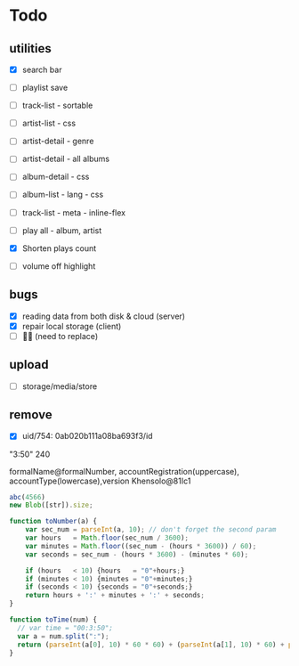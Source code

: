 # Todo

## utilities

- [x] search bar
- [ ] playlist save
- [ ] track-list - sortable
- [ ] artist-list - css
- [ ] artist-detail - genre
- [ ] artist-detail - all albums
- [ ] album-detail - css
- [ ] album-list - lang - css
- [ ] track-list - meta - inline-flex

- [ ] play all - album, artist
- [x] Shorten plays count
- [ ] volume off highlight

## bugs

- [x] reading data from both disk & cloud (server)
- [x] repair local storage (client)
- [ ] ၄း (need to replace)

## upload

- [ ] storage/media/store

## remove

- [x] uid/754: 0ab020b111a08ba693f3/id

"3:50"
240

formalName@formalNumber, accountRegistration(uppercase), accountType(lowercase),version
Khensolo@81Ic1

```js
abc(4566)
new Blob([str]).size;

function toNumber(a) {
    var sec_num = parseInt(a, 10); // don't forget the second param
    var hours   = Math.floor(sec_num / 3600);
    var minutes = Math.floor((sec_num - (hours * 3600)) / 60);
    var seconds = sec_num - (hours * 3600) - (minutes * 60);

    if (hours   < 10) {hours   = "0"+hours;}
    if (minutes < 10) {minutes = "0"+minutes;}
    if (seconds < 10) {seconds = "0"+seconds;}
    return hours + ':' + minutes + ':' + seconds;
}

function toTime(num) {
  // var time = "00:3:50";
  var a = num.split(":");
  return (parseInt(a[0], 10) * 60 * 60) + (parseInt(a[1], 10) * 60) + parseInt(a[2], 10)
}
```
